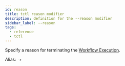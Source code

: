 ```yaml
---
id: reason
title: tctl reason modifier
description: definition for the --reason modifier
sidebar_label: --reason
tags:
  - reference
  - tctl
---
```


Specify a reason for terminating the [Workflow Execution](/concepts/what-is-a-workflow-execution).

Alias: `-r`
